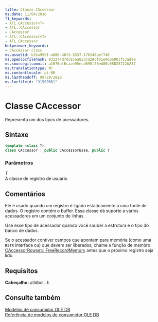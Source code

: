 ```yaml
---
title: Classe CAccessor
ms.date: 11/04/2016
f1_keywords:
- ATL.CAccessor<T>
- ATL::CAccessor
- CAccessor
- ATL::CAccessor<T>
- ATL.CAccessor
helpviewer_keywords:
- CAccessor class
ms.assetid: b2ba959f-a686-46f3-8837-176248aef748
ms.openlocfilehash: 032274d7dc85aa823cd28cf61e4606903f13ad9e
ms.sourcegitcommit: a1676bf6caae05ecd698f26ed80c08828722b237
ms.translationtype: MT
ms.contentlocale: pt-BR
ms.lasthandoff: 09/29/2020
ms.locfileid: "91509561"
---
```

# <a name="caccessor-class"></a>Classe CAccessor

Representa um dos tipos de acessadores.

## <a name="syntax"></a>Sintaxe

```cpp
template <class T>
class CAccessor : public CAccessorBase, public T
```

### <a name="parameters"></a>Parâmetros

*T*<br/>
A classe de registro de usuário.

## <a name="remarks"></a>Comentários

Ele é usado quando um registro é ligado estaticamente a uma fonte de dados. O registro contém o buffer. Essa classe dá suporte a vários acessadores em um conjunto de linhas.

Use esse tipo de acessador quando você souber a estrutura e o tipo do banco de dados.

Se o acessador contiver campos que apontam para memória (como uma `BSTR` interface ou) que devem ser liberados, chame a função de membro [CAccessorRowset:: FreeRecordMemory](./caccessorrowset-class.md#freerecordmemory) antes que o próximo registro seja lido.

## <a name="requirements"></a>Requisitos

**Cabeçalho:** atldbcli. h

## <a name="see-also"></a>Consulte também

[Modelos de consumidor OLE DB](../../data/oledb/ole-db-consumer-templates-cpp.md)<br/>
[Referência de modelos de consumidor OLE DB](../../data/oledb/ole-db-consumer-templates-reference.md)
